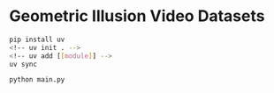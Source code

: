 # Geometric Illusion Video Datasets

```bash
pip install uv
<!-- uv init . -->
<!-- uv add [[module]] -->
uv sync

python main.py
```
